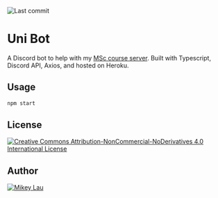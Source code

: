 ![Last commit](https://img.shields.io/github/last-commit/MikeyJL/titanic-data-java)

# Uni Bot

A Discord bot to help with my [MSc course server](https://discord.gg/uFMGAUzs). Built with Typescript, Discord API, Axios, and hosted on Heroku.

## Usage

```bash
npm start
```

## License

[![Creative Commons Attribution-NonCommercial-NoDerivatives 4.0 International License](https://i.creativecommons.org/l/by-nc-nd/4.0/88x31.png)](http://creativecommons.org/licenses/by-nc-nd/4.0/)

## Author

[![Mikey Lau](https://res.cloudinary.com/dqzwrwyzn/image/upload/v1631438979/team/mikey_phbixs.png)](https://github.com/MikeyJL)

